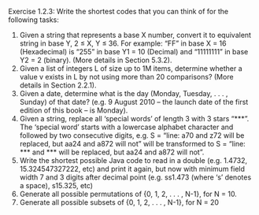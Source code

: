 Exercise 1.2.3: Write the shortest codes that you can think of for the following tasks:
1. Given a string that represents a base X number, convert it to equivalent string in base Y,
2 ≤ X, Y ≤ 36. For example: “FF” in base X = 16 (Hexadecimal) is “255” in base Y1 = 10
(Decimal) and “11111111” in base Y2 = 2 (binary). (More details in Section 5.3.2).
2. Given a list of integers L of size up to 1M items, determine whether a value v exists in L by
not using more than 20 comparisons? (More details in Section 2.2.1).
3. Given a date, determine what is the day (Monday, Tuesday, . . . , Sunday) of that date?
(e.g. 9 August 2010 – the launch date of the first edition of this book – is Monday).
4. Given a string, replace all ‘special words’ of length 3 with 3 stars “***”. The ‘special word’
starts with a lowercase alphabet character and followed by two consecutive digits, e.g.
S = “line: a70 and z72 will be replaced, but aa24 and a872 will not”
will be transformed to
S = “line: *** and *** will be replaced, but aa24 and a872 will not”.
5. Write the shortest possible Java code to read in a double
(e.g. 1.4732, 15.324547327222, etc)
and print it again, but now with minimum field width 7 and 3 digits after decimal point
(e.g. ss1.473 (where ‘s’ denotes a space), s15.325, etc)
6. Generate all possible permutations of {0, 1, 2, . . . , N-1}, for N = 10.
7. Generate all possible subsets of {0, 1, 2, . . . , N-1}, for N = 20